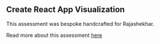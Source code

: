 ## Create React App Visualization

This assessment was bespoke handcrafted for Rajashekhar.

Read more about this assessment [here](https://react.eogresources.com)
